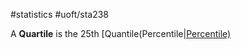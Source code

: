 #statistics #uoft/sta238 

A **Quartile** is the 25th [Quantile(Percentile|[Percentile)](Quantile(Percentile)]].md)